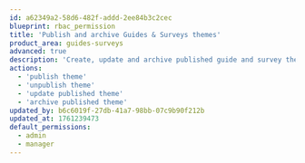 ```yaml
---
id: a62349a2-58d6-482f-addd-2ee84b3c2cec
blueprint: rbac_permission
title: 'Publish and archive Guides & Surveys themes'
product_area: guides-surveys
advanced: true
description: 'Create, update and archive published guide and survey themes'
actions:
  - 'publish theme'
  - 'unpublish theme'
  - 'update published theme'
  - 'archive published theme'
updated_by: b6c6019f-27db-41a7-98bb-07c9b90f212b
updated_at: 1761239473
default_permissions:
  - admin
  - manager
---
```

